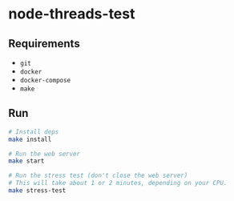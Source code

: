 # node-threads-test

## Requirements

- `git`
- `docker`
- `docker-compose`
- `make`

## Run

```bash
# Install deps
make install

# Run the web server
make start

# Run the stress test (don't close the web server)
# This will take about 1 or 2 minutes, depending on your CPU.
make stress-test
```
